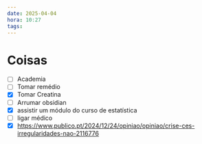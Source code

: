 ```yaml
---
date: 2025-04-04
hora: 10:27
tags:
---
```





# Coisas
- [ ] Academia
- [ ] Tomar remédio
- [x] Tomar Creatina
- [ ] Arrumar obsidian
- [x] assistir um módulo do curso de estatística
- [ ] ligar médico
- [x] https://www.publico.pt/2024/12/24/opiniao/opiniao/crise-ces-irregularidades-nao-2116776